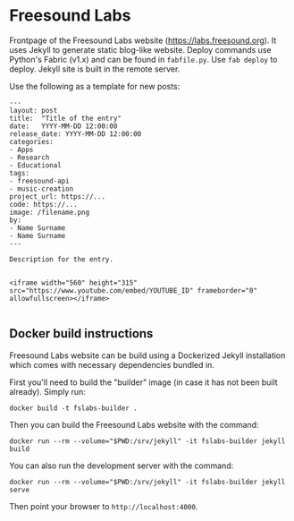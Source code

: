# Freesound Labs

Frontpage of the Freesound Labs website (https://labs.freesound.org).
It uses Jekyll to generate static blog-like website.
Deploy commands use Python's Fabric (v1.x) and can be found in `fabfile.py`. Use `fab deploy` to deploy. 
Jekyll site is built in the remote server.

Use the following as a template for new posts:

```
---
layout: post
title:  "Title of the entry"
date:   YYYY-MM-DD 12:00:00
release_date: YYYY-MM-DD 12:00:00
categories: 
- Apps
- Research
- Educational
tags: 
- freesound-api
- music-creation
project_url: https://...
code: https://...
image: /filename.png
by: 
- Name Surname
- Name Surname
---

Description for the entry.


<iframe width="560" height="315" src="https://www.youtube.com/embed/YOUTUBE_ID" frameborder="0" allowfullscreen></iframe>


```


## Docker build instructions

Freesound Labs website can be build using a Dockerized Jekyll installation which comes with necessary dependencies bundled in.

First you'll need to build the "builder" image (in case it has not been built already). Simply run:

    docker build -t fslabs-builder .  


Then you can build the Freesound Labs website with the command:

    docker run --rm --volume="$PWD:/srv/jekyll" -it fslabs-builder jekyll build


You can also run the development server with the command:

    docker run --rm --volume="$PWD:/srv/jekyll" -it fslabs-builder jekyll serve


Then point your browser to `http://localhost:4000`.